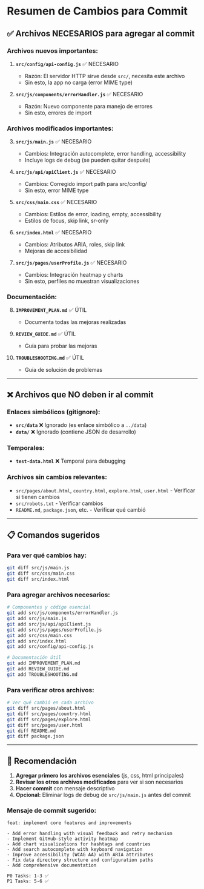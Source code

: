 # Resumen de Cambios para Commit

## ✅ Archivos NECESARIOS para agregar al commit

### Archivos nuevos importantes:
1. **`src/config/api-config.js`** ✅ NECESARIO
   - Razón: El servidor HTTP sirve desde `src/`, necesita este archivo
   - Sin esto, la app no carga (error MIME type)

2. **`src/js/components/errorHandler.js`** ✅ NECESARIO
   - Razón: Nuevo componente para manejo de errores
   - Sin esto, errores de import

### Archivos modificados importantes:
3. **`src/js/main.js`** ✅ NECESARIO
   - Cambios: Integración autocomplete, error handling, accessibility
   - Incluye logs de debug (se pueden quitar después)

4. **`src/js/api/apiClient.js`** ✅ NECESARIO
   - Cambios: Corregido import path para src/config/
   - Sin esto, error MIME type

5. **`src/css/main.css`** ✅ NECESARIO
   - Cambios: Estilos de error, loading, empty, accessibility
   - Estilos de focus, skip link, sr-only

6. **`src/index.html`** ✅ NECESARIO
   - Cambios: Atributos ARIA, roles, skip link
   - Mejoras de accesibilidad

7. **`src/js/pages/userProfile.js`** ✅ NECESARIO
   - Cambios: Integración heatmap y charts
   - Sin esto, perfiles no muestran visualizaciones

### Documentación:
8. **`IMPROVEMENT_PLAN.md`** ✅ ÚTIL
   - Documenta todas las mejoras realizadas

9. **`REVIEW_GUIDE.md`** ✅ ÚTIL
   - Guía para probar las mejoras

10. **`TROUBLESHOOTING.md`** ✅ ÚTIL
    - Guía de solución de problemas

---

## ❌ Archivos que NO deben ir al commit

### Enlaces simbólicos (gitignore):
- **`src/data`** ❌ Ignorado (es enlace simbólico a `../data`)
- **`data/`** ❌ Ignorado (contiene JSON de desarrollo)

### Temporales:
- **`test-data.html`** ❌ Temporal para debugging

### Archivos sin cambios relevantes:
- `src/pages/about.html`, `country.html`, `explore.html`, `user.html` - Verificar si tienen cambios
- `src/robots.txt` - Verificar cambios
- `README.md`, `package.json`, etc. - Verificar qué cambió

---

## 📋 Comandos sugeridos

### Para ver qué cambios hay:
```bash
git diff src/js/main.js
git diff src/css/main.css
git diff src/index.html
```

### Para agregar archivos necesarios:
```bash
# Componentes y código esencial
git add src/js/components/errorHandler.js
git add src/js/main.js
git add src/js/api/apiClient.js
git add src/js/pages/userProfile.js
git add src/css/main.css
git add src/index.html
git add src/config/api-config.js

# Documentación útil
git add IMPROVEMENT_PLAN.md
git add REVIEW_GUIDE.md
git add TROUBLESHOOTING.md
```

### Para verificar otros archivos:
```bash
# Ver qué cambió en cada archivo
git diff src/pages/about.html
git diff src/pages/country.html
git diff src/pages/explore.html
git diff src/pages/user.html
git diff README.md
git diff package.json
```

---

## 🎯 Recomendación

1. **Agregar primero los archivos esenciales** (js, css, html principales)
2. **Revisar los otros archivos modificados** para ver si son necesarios
3. **Hacer commit** con mensaje descriptivo
4. **Opcional:** Eliminar logs de debug de `src/js/main.js` antes del commit

### Mensaje de commit sugerido:
```
feat: implement core features and improvements

- Add error handling with visual feedback and retry mechanism
- Implement GitHub-style activity heatmap
- Add chart visualizations for hashtags and countries
- Add search autocomplete with keyboard navigation
- Improve accessibility (WCAG AA) with ARIA attributes
- Fix data directory structure and configuration paths
- Add comprehensive documentation

P0 Tasks: 1-3 ✅
P1 Tasks: 5-6 ✅
```

